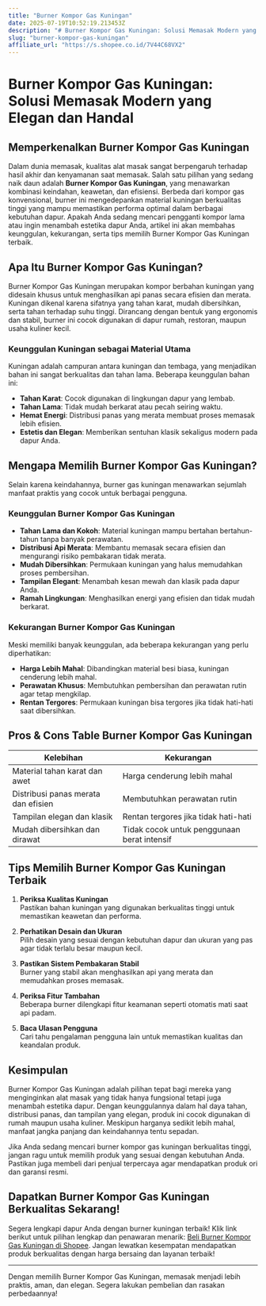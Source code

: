 ```yaml
---
title: "Burner Kompor Gas Kuningan"
date: 2025-07-19T10:52:19.213453Z
description: "# Burner Kompor Gas Kuningan: Solusi Memasak Modern yang Elegan dan Handal..."
slug: "burner-kompor-gas-kuningan"
affiliate_url: "https://s.shopee.co.id/7V44C68VX2"
---
```

# Burner Kompor Gas Kuningan: Solusi Memasak Modern yang Elegan dan Handal

## Memperkenalkan Burner Kompor Gas Kuningan

Dalam dunia memasak, kualitas alat masak sangat berpengaruh terhadap hasil akhir dan kenyamanan saat memasak. Salah satu pilihan yang sedang naik daun adalah **Burner Kompor Gas Kuningan**, yang menawarkan kombinasi keindahan, keawetan, dan efisiensi. Berbeda dari kompor gas konvensional, burner ini mengedepankan material kuningan berkualitas tinggi yang mampu memastikan performa optimal dalam berbagai kebutuhan dapur. Apakah Anda sedang mencari pengganti kompor lama atau ingin menambah estetika dapur Anda, artikel ini akan membahas keunggulan, kekurangan, serta tips memilih Burner Kompor Gas Kuningan terbaik.

## Apa Itu Burner Kompor Gas Kuningan?

Burner Kompor Gas Kuningan merupakan kompor berbahan kuningan yang didesain khusus untuk menghasilkan api panas secara efisien dan merata. Kuningan dikenal karena sifatnya yang tahan karat, mudah dibersihkan, serta tahan terhadap suhu tinggi. Dirancang dengan bentuk yang ergonomis dan stabil, burner ini cocok digunakan di dapur rumah, restoran, maupun usaha kuliner kecil.

### Keunggulan Kuningan sebagai Material Utama

Kuningan adalah campuran antara kuningan dan tembaga, yang menjadikan bahan ini sangat berkualitas dan tahan lama. Beberapa keunggulan bahan ini:

- **Tahan Karat**: Cocok digunakan di lingkungan dapur yang lembab.
- **Tahan Lama**: Tidak mudah berkarat atau pecah seiring waktu.
- **Hemat Energi**: Distribusi panas yang merata membuat proses memasak lebih efisien.
- **Estetis dan Elegan**: Memberikan sentuhan klasik sekaligus modern pada dapur Anda.

## Mengapa Memilih Burner Kompor Gas Kuningan?

Selain karena keindahannya, burner gas kuningan menawarkan sejumlah manfaat praktis yang cocok untuk berbagai pengguna.

### Keunggulan Burner Kompor Gas Kuningan

- **Tahan Lama dan Kokoh**: Material kuningan mampu bertahan bertahun-tahun tanpa banyak perawatan.
- **Distribusi Api Merata**: Membantu memasak secara efisien dan mengurangi risiko pembakaran tidak merata.
- **Mudah Dibersihkan**: Permukaan kuningan yang halus memudahkan proses pembersihan.
- **Tampilan Elegant**: Menambah kesan mewah dan klasik pada dapur Anda.
- **Ramah Lingkungan**: Menghasilkan energi yang efisien dan tidak mudah berkarat.

### Kekurangan Burner Kompor Gas Kuningan

Meski memiliki banyak keunggulan, ada beberapa kekurangan yang perlu diperhatikan:

- **Harga Lebih Mahal**: Dibandingkan material besi biasa, kuningan cenderung lebih mahal.
- **Perawatan Khusus**: Membutuhkan pembersihan dan perawatan rutin agar tetap mengkilap.
- **Rentan Tergores**: Permukaan kuningan bisa tergores jika tidak hati-hati saat dibersihkan.

## Pros & Cons Table Burner Kompor Gas Kuningan

| Kelebihan                                | Kekurangan                                 |
|------------------------------------------|--------------------------------------------|
| Material tahan karat dan awet           | Harga cenderung lebih mahal             |
| Distribusi panas merata dan efisien     | Membutuhkan perawatan rutin             |
| Tampilan elegan dan klasik              | Rentan tergores jika tidak hati-hati   |
| Mudah dibersihkan dan dirawat          | Tidak cocok untuk penggunaan berat intensif |

## Tips Memilih Burner Kompor Gas Kuningan Terbaik

1. **Periksa Kualitas Kuningan**  
   Pastikan bahan kuningan yang digunakan berkualitas tinggi untuk memastikan keawetan dan performa.

2. **Perhatikan Desain dan Ukuran**  
   Pilih desain yang sesuai dengan kebutuhan dapur dan ukuran yang pas agar tidak terlalu besar maupun kecil.

3. **Pastikan Sistem Pembakaran Stabil**  
   Burner yang stabil akan menghasilkan api yang merata dan memudahkan proses memasak.

4. **Periksa Fitur Tambahan**  
   Beberapa burner dilengkapi fitur keamanan seperti otomatis mati saat api padam.

5. **Baca Ulasan Pengguna**  
   Cari tahu pengalaman pengguna lain untuk memastikan kualitas dan keandalan produk.

## Kesimpulan

Burner Kompor Gas Kuningan adalah pilihan tepat bagi mereka yang menginginkan alat masak yang tidak hanya fungsional tetapi juga menambah estetika dapur. Dengan keunggulannya dalam hal daya tahan, distribusi panas, dan tampilan yang elegan, produk ini cocok digunakan di rumah maupun usaha kuliner. Meskipun harganya sedikit lebih mahal, manfaat jangka panjang dan keindahannya tentu sepadan.

Jika Anda sedang mencari burner kompor gas kuningan berkualitas tinggi, jangan ragu untuk memilih produk yang sesuai dengan kebutuhan Anda. Pastikan juga membeli dari penjual terpercaya agar mendapatkan produk ori dan garansi resmi.

## Dapatkan Burner Kompor Gas Kuningan Berkualitas Sekarang!

Segera lengkapi dapur Anda dengan burner kuningan terbaik! Klik link berikut untuk pilihan lengkap dan penawaran menarik: [Beli Burner Kompor Gas Kuningan di Shopee](https://s.shopee.co.id/7V44C68VX2). Jangan lewatkan kesempatan mendapatkan produk berkualitas dengan harga bersaing dan layanan terbaik!

---

Dengan memilih Burner Kompor Gas Kuningan, memasak menjadi lebih praktis, aman, dan elegan. Segera lakukan pembelian dan rasakan perbedaannya!